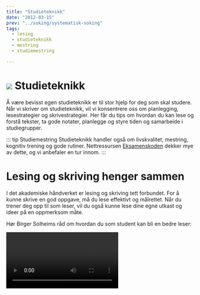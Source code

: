 ```yaml
---
title: "Studieteknikk"
date: "2012-03-15"
prev: "../soking/systematisk-soking"
tags:
  - lesing
  - studieteknikk
  - mestring
  - studiemestring

---
```


# ![](/images/illustrasjoner_lesing_500x450.png) Studieteknikk

Å være bevisst egen studieteknikk er til stor hjelp for deg som skal studere. Når vi skriver om studieteknikk, vil vi konsentrere oss om planlegging, lesestrategier og skrivestrategier. Her får du tips om hvordan du kan lese og forstå tekster, ta gode notater, planlegge og styre tiden og samarbeide i studiegrupper.

::: tip Studiemestring 
Studieteknikk handler også om livskvalitet, mestring, kognitiv trening og gode rutiner. Nettressursen [Eksamenskoden](https://eksamenskoden.no) dekker mye av dette, og vi anbefaler en tur innom. 
::: 


# Lesing og skriving henger sammen

I det akademiske håndverket er lesing og skriving tett forbundet. For å kunne skrive en god oppgave, må du lese effektivt og målrettet. Når du trener deg opp til som leser, vil du også kunne lese dine egne utkast og ideer på en oppmerksom måte. 

Hør Birger Solheims råd om hvordan du som student kan bli en bedre leser: 



<Video id="JchpFI50UDk" title="Birger Solheim om lesing" />

